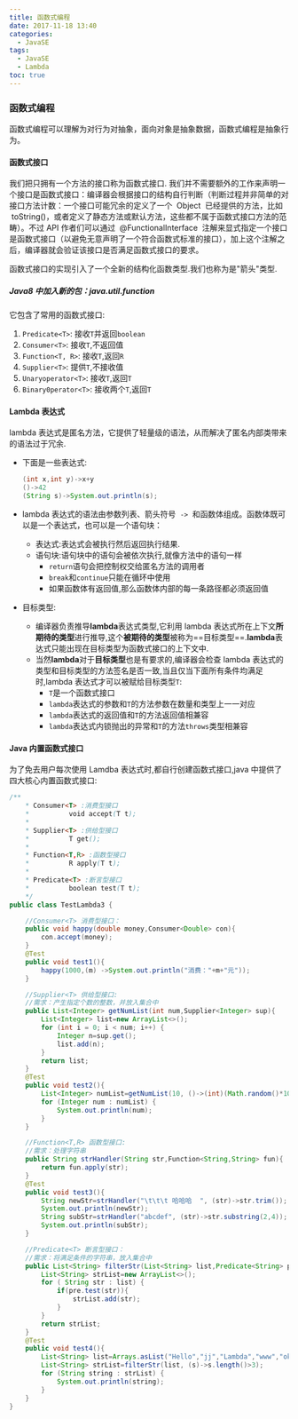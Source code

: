 ```yaml
---
title: 函数式编程
date: 2017-11-18 13:40
categories:
  - JavaSE
tags:
  - JavaSE
  - Lambda
toc: true
---
```

### 函数式编程

函数式编程可以理解为对行为对抽象，面向对象是抽象数据，函数式编程是抽象行为。

#### 函数式接口

我们把只拥有一个方法的接口称为函数式接口.
我们并不需要额外的工作来声明一个接口是函数式接口：编译器会根据接口的结构自行判断（判断过程并非简单的对接口方法计数：一个接口可能冗余的定义了一个  Object  已经提供的方法，比如  toString()，或者定义了静态方法或默认方法，这些都不属于函数式接口方法的范畴）。不过 API 作者们可以通过  @FunctionalInterface  注解来显式指定一个接口是函数式接口（以避免无意声明了一个符合函数式标准的接口），加上这个注解之后，编译器就会验证该接口是否满足函数式接口的要求。

函数式接口的实现引入了一个全新的结构化函数类型.我们也称为是"箭头"类型.

##### Java8 中加入新的包：java.util.function

它包含了常用的函数式接口:

1. `Predicate<T>`: 接收`T`并返回`boolean`
2. `Consumer<T>`: 接收`T`,不返回值
3. `Function<T, R>`: 接收`T`,返回`R`
4. `Supplier<T>`: 提供`T`,不接收值
5. `Unaryoperator<T>`: 接收`T`,返回`T`
6. `Binary0perator<T>`: 接收两个`T`,返回`T`

#### Lambda 表达式

lambda 表达式是匿名方法，它提供了轻量级的语法，从而解决了匿名内部类带来的语法过于冗余.

- 下面是一些表达式:
  
  ```java
  (int x,int y)->x+y
  ()->42
  (String s)->System.out.println(s);
  ```
  
- lambda 表达式的语法由参数列表、箭头符号  `->`  和函数体组成。函数体既可以是一个表达式，也可以是一个语句块：

  - 表达式:表达式会被执行然后返回执行结果.
  - 语句块:语句块中的语句会被依次执行,就像方法中的语句一样
    - `return`语句会把控制权交给匿名方法的调用者
    - `break`和`continue`只能在循环中使用
    - 如果函数体有返回值,那么函数体内部的每一条路径都必须返回值

- 目标类型:
  - 编译器负责推导**lambda**表达式类型,它利用 lambda 表达式所在上下文**所期待的类型**进行推导,这个**被期待的类型**被称为==目标类型==.**lambda**表达式只能出现在目标类型为函数式接口的上下文中.
  - 当然**lambda**对于**目标类型**也是有要求的,编译器会检查 lambda 表达式的类型和目标类型的方法签名是否一致,当且仅当下面所有条件均满足时,lambda 表达式才可以被赋给目标类型`T`:
    - `T`是一个函数式接口
    - `lambda`表达式的参数和`T`的方法参数在数量和类型上一一对应
    - `lambda`表达式的返回值和`T`的方法返回值相兼容
    - `lambda`表达式内锁抛出的异常和`T`的方法`throws`类型相兼容

#### Java 内置函数式接口

为了免去用户每次使用 Lamdba 表达式时,都自行创建函数式接口,java 中提供了四大核心内置函数式接口:

```java
/**
    * Consumer<T> :消费型接口
    *          void accept(T t);
    *
    * Supplier<T> :供给型接口
    *          T get();
    *
    * Function<T,R> :函数型接口
    *          R apply(T t);
    *
    * Predicate<T> :断言型接口
    *          boolean test(T t);
    */
public class TestLambda3 {

    //Consumer<T> 消费型接口：
    public void happy(double money,Consumer<Double> con){
        con.accept(money);
    }
    @Test
    public void test1(){
        happy(1000,(m) ->System.out.println("消费："+m+"元"));
    }

    //Supplier<T> 供给型接口:
    //需求：产生指定个数的整数，并放入集合中
    public List<Integer> getNumList(int num,Supplier<Integer> sup){
        List<Integer> list=new ArrayList<>();
        for (int i = 0; i < num; i++) {
            Integer n=sup.get();
            list.add(n);
        }
        return list;
    }
    @Test
    public void test2(){
        List<Integer> numList=getNumList(10, ()->(int)(Math.random()*100));
        for (Integer num : numList) {
            System.out.println(num);
        }
    }

    //Function<T,R> 函数型接口:
    //需求：处理字符串
    public String strHandler(String str,Function<String,String> fun){
        return fun.apply(str);
    }
    @Test
    public void test3(){
        String newStr=strHandler("\t\t\t 哈哈哈  ", (str)->str.trim());
        System.out.println(newStr);
        String subStr=strHandler("abcdef", (str)->str.substring(2,4));
        System.out.println(subStr);
    }

    //Predicate<T> 断言型接口：
    //需求：将满足条件的字符串，放入集合中
    public List<String> filterStr(List<String> list,Predicate<String> pre){
        List<String> strList=new ArrayList<>();
        for ( String str : list) {
            if(pre.test(str)){
                strList.add(str);
            }
        }
        return strList;
    }
    @Test
    public void test4(){
        List<String> list=Arrays.asList("Hello","jj","Lambda","www","ok");
        List<String> strList=filterStr(list, (s)->s.length()>3);
        for (String string : strList) {
            System.out.println(string);
        }
    }
}
```
